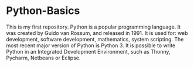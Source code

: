 # Python-Basics

This is my first repository.
Python is a popular programming language. 
It was created by Guido van Rossum, and released in 1991.
It is used for: web development, software development, mathematics, system scripting.
The most recent major version of Python is Python 3.
It is possible to write Python in an Integrated Development Environment, such as Thonny, Pycharm, Netbeans or Eclipse.
